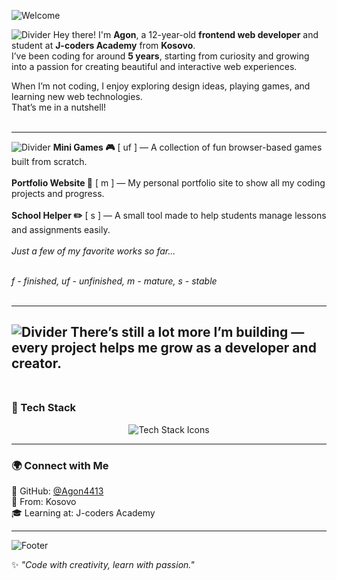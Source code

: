 ![Welcome](https://vaxerski.xyz/github/TopGif.gif)

![Divider](https://vaxerski.xyz/github/aboutme2.gif)
Hey there! I'm **Agon**, a 12-year-old **frontend web developer** and student at **J-coders Academy** from **Kosovo**.  
I’ve been coding for around **5 years**, starting from curiosity and growing into a passion for creating beautiful and interactive web experiences.  

When I’m not coding, I enjoy exploring design ideas, playing games, and learning new web technologies.  
That’s me in a nutshell! <br/><br/>

---

![Divider](https://vaxerski.xyz/github/repos1.gif)
**Mini Games 🎮** [ uf ] — A collection of fun browser-based games built from scratch.<br/><br/>
**Portfolio Website 💼** [ m ] — My personal portfolio site to show all my coding projects and progress.<br/><br/>
**School Helper ✏️** [ s ] — A small tool made to help students manage lessons and assignments easily.<br/><br/>
*Just a few of my favorite works so far...*<br/><br/>

*f - finished, uf - unfinished, m - mature, s - stable*<br/><br/>

---

![Divider](https://vaxerski.xyz/github/repos2.gif)
There’s still a lot more I’m building — every project helps me grow as a developer and creator.<br/><br/>
---

### 🧠 Tech Stack  

<div align="center">
  <img src="https://skillicons.dev/icons?i=html,css,javascript,python,git,github,vscode,react,figma" alt="Tech Stack Icons" />
</div>

---

### 🌍 Connect with Me  
💬 GitHub: [@Agon4413](https://github.com/Agon4413)  
📍 From: Kosovo  
🎓 Learning at: J-coders Academy  

---

![Footer](https://vaxerski.xyz/github/BottomGif.gif)

✨ *"Code with creativity, learn with passion."*  

